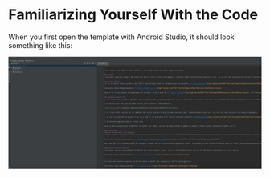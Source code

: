 # Familiarizing Yourself With the Code

When you first open the template with Android Studio, it should look something like this:

![Android Studio](../assets/androidstudio.png)